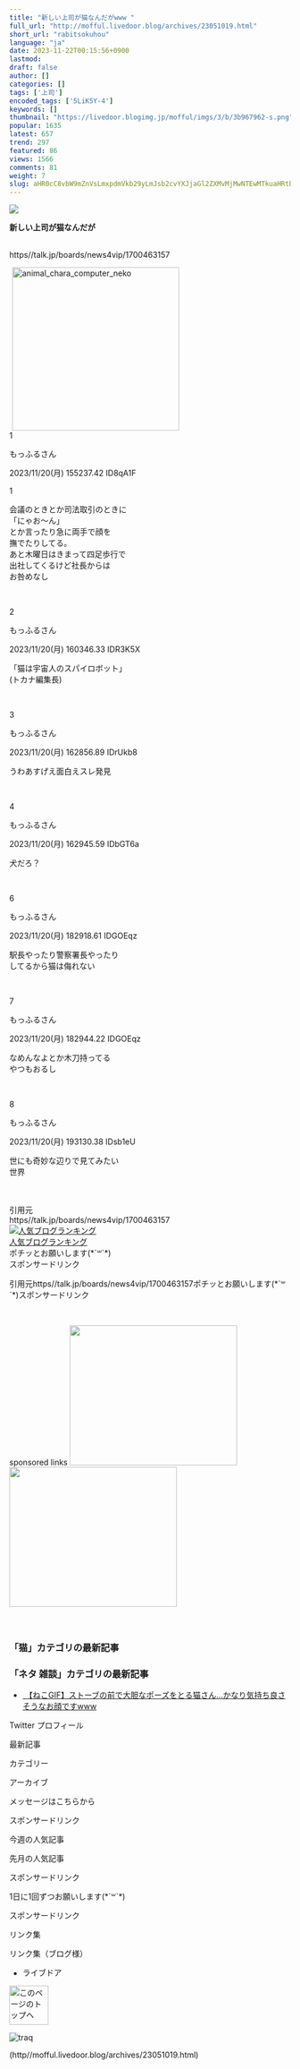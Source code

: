 ```yaml
---
title: "新しい上司が猫なんだがwww "
full_url: "http://mofful.livedoor.blog/archives/23051019.html"
short_url: "rabitsokuhou"
language: "ja"
date: 2023-11-22T00:15:56+0900
lastmod: 
draft: false
author: []
categories: []
tags: ['上司']
encoded_tags: ['5LiK5Y-4']
keywords: []
thumbnail: "https://livedoor.blogimg.jp/mofful/imgs/3/b/3b967962-s.png"
popular: 1635
latest: 657
trend: 297
featured: 86
views: 1566
comments: 81
weight: 7
slug: aHR0cC8vbW9mZnVsLmxpdmVkb29yLmJsb2cvYXJjaGl2ZXMvMjMwNTEwMTkuaHRtbA==
---
```


![](https://livedoor.blogimg.jp/mofful/imgs/3/b/3b967962-s.png)

<div><p><b><p>新しい上司が猫なんだが</p></b><br> https//talk.jp/boards/news4vip/1700463157</p><a target='_blank' title='animal_chara_computer_neko' href='https//livedoor.blogimg.jp/mofful/imgs/3/b/3b967962.png'><img class='pict' hspace='5' alt='animal_chara_computer_neko' border='0' height='292' width='299' src='https//livedoor.blogimg.jp/mofful/imgs/3/b/3b967962-s.png'></a><br>1 <p>もっふるさん</p> <p> 2023/11/20(月) 155237.42 ID8qA1F</p><p>1</p><p class='t_b'> 会議のときとか司法取引のときに<br>「にゃお～ん」<br>とか言ったり急に両手で顔を<br>撫でたりしてる。<br>あと木曜日はきまって四足歩行で<br>出社してくるけど社長からは<br>お咎めなし </p><br> <p class='t_h'>2 <p>もっふるさん</p> <p> 2023/11/20(月) 160346.33 IDR3K5X</p></p> <p class='t_b'> 「猫は宇宙人のスパイロボット」<br>(トカナ編集長) </p><br> <p class='t_h'>3 <p>もっふるさん</p> <p> 2023/11/20(月) 162856.89 IDrUkb8</p></p> <p class='t_b'> うわあすげえ面白えスレ発見 </p><br> <p class='t_h'>4 <p>もっふるさん</p> <p> 2023/11/20(月) 162945.59 IDbGT6a</p></p> <p class='t_b'> 犬だろ？ </p><br> <p class='t_h'>6 <p>もっふるさん</p> <p> 2023/11/20(月) 182918.61 IDGOEqz</p></p> <p class='t_b'> 駅長やったり警察署長やったり<br>してるから猫は侮れない </p><br> <p class='t_h'>7 <p>もっふるさん</p> <p> 2023/11/20(月) 182944.22 IDGOEqz</p></p> <p class='t_b'> なめんなよとか木刀持ってる<br>やつもおるし </p><br> <p class='t_h'>8 <p>もっふるさん</p> <p> 2023/11/20(月) 193130.38 IDsb1eU</p></p> <p class='t_b'> 世にも奇妙な辺りで見てみたい<br>世界 </p><br> <br>引用元<br>https//talk.jp/boards/news4vip/1700463157<br><a href='//blog.with2.net/link/?2036932'><img title='人気ブログランキング' src='https//blog.with2.net/img/banner/banner_21.gif'></a><br><a href='//blog.with2.net/link/?2036932'>人気ブログランキング</a><br>ポチッとお願いします(*´꒳`*)<br>スポンサードリンク<br><img alt='' src='https//www11.a8.net/0.gif?a8mat=3BDUGQ+4RHMA+2HOM+BS629' height='1' width='1' border='0'> <p>引用元https//talk.jp/boards/news4vip/1700463157ポチッとお願いします(*´꒳`*)スポンサードリンク</p><br> <p></p>sponsored links <a href='https//clicks.affstrack.com/c?m=7814&c=586147'><img src='https//ads.affstrack.com/i/7814?c=586147' width='300' height='250'></a> <a href='https//px.a8.net/svt/ejp?a8mat=3NPCW9+6P4KS2+54ZG+609HT' rel='nofollow'> <img border='0' width='300' height='250' alt='' src='https//www23.a8.net/svt/bgt?aid=221212809405&wid=001&eno=01&mid=s00000023974001009000&mc=1'></a> <img border='0' width='1' height='1' src='https//www14.a8.net/0.gif?a8mat=3NPCW9+6P4KS2+54ZG+609HT' alt=''> <br> <br> <br> <h3>「猫」カテゴリの最新記事</h3> <ul id='ldblog_related_articles_dccdfb9c_141612'></ul> <h3>「ネタ 雑談」カテゴリの最新記事</h3> <ul id='ldblog_related_articles_dccdfb9c_137898'></ul> <ul></ul> <p id='ad2'></p> <p class='article-option' id='article-options'> </p> <ul class='article-pager'><li class='prev'><a href='http//mofful.livedoor.blog/archives/23057814.html' title='【ねこGIF】ストーブの前で大胆なポーズをとる猫さん…かなり気持ち良さそうなお顔ですwww'>&nbsp【ねこGIF】ストーブの前で大胆なポーズをとる猫さん…かなり気持ち良さそうなお顔ですwww</a></li> </ul> <p class='sidetitle'>Twitter プロフィール</p><p class='sidetop'></p> <p class='sidebottom'></p> <p class='sidetitle'>最新記事</p> <p class='sidetop'></p> <p class='sidebottom'></p> <p class='sidetitle'>カテゴリー</p> <p class='sidetop'></p> <p class='sidebottom'></p> <p class='sidetitle'>アーカイブ</p> <p class='sidetop'></p> <p class='sidebottom'></p> <p class='plugin-calendar_default sidewrapper' id='calendarplugin-245427'> </p> <p class='sidetitle'>メッセージはこちらから</p> <p class='sidetop'></p> <p class='sidebottom'></p> <p class='sidetitle'>スポンサードリンク</p> <p class='sidetop'></p> <p class='sidebottom'></p> <p class='sidetitle'>今週の人気記事</p> <p class='sidetop'></p> <p class='sidebottom'></p> <p class='sidetitle'>先月の人気記事</p> <p class='sidetop'></p> <p class='sidebottom'></p> <p class='sidetitle'>スポンサードリンク</p> <p class='sidetop'></p> <p class='sidebottom'></p> <p class='sidetitle'>1日に1回ずつお願いします(*´꒳`*)</p> <p class='sidetop'></p> <p class='sidebottom'></p> <p class='sidetitle'></p> <p class='sidetop'></p> <p class='sidebottom'></p> <p class='sidetitle'>スポンサードリンク</p> <p class='sidetop'></p> <p class='sidebottom'></p> <p class='sidetitle'>リンク集</p> <p class='sidetop'></p> <p class='sidebottom'></p> <p class='sidetitle'></p> <p class='sidetop'></p> <p class='sidebottom'></p> <p class='sidetitle'>リンク集（ブログ様）</p> <p class='sidetop'></p> <p class='sidebottom'></p> <ul id='ld-services'> <li id='blog-powered'><a href='https//blog.livedoor.com/'><img src='https//parts.blog.livedoor.jp/img/usr/cmn/logo_blog_premium.png?v=20230905' width='81' height='17' alt='ライブドアブログ'></a></li> </ul> <p class='to-pagetop'><a href='#'><img src='https//parts.blog.livedoor.jp/img/usr/default_2012/common/to_pagetop.png' width='70' height='70' alt='このページのトップヘ'></a></p> <img src='https//t.blog.livedoor.jp/u.gif' alt='traq'> </div>

(http//mofful.livedoor.blog/archives/23051019.html)
